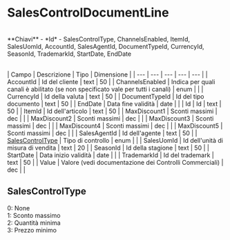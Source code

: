 # SalesControlDocumentLine

<br>
**Chiavi**
- *Id*
- SalesControlType, ChannelsEnabled, ItemId, SalesUomId, AccountId, SalesAgentId, DocumentTypeId, CurrencyId, SeasonId, TrademarkId, StartDate, EndDate
<br><br>

| Campo | Descrizione | Tipo | Dimensione | 
| --- | --- | --- | --- | --- |
| AccountId | Id del cliente | text | 50 |
| ChannelsEnabled | Indica per quali canali è abilitato (se non specificato vale per tutti i canali) | enum |  |
| CurrencyId | Id della valuta | text | 50 |
| DocumentTypeId | Id del tipo documento | text | 50 |
| EndDate | Data fine validità | date |  |
| Id | Id | text | 50 |
| ItemId | Id dell'articolo | text | 50 |
| MaxDiscount1 | Sconti massimi | dec |  |
| MaxDiscount2 | Sconti massimi | dec |  |
| MaxDiscount3 | Sconti massimi | dec |  |
| MaxDiscount4 | Sconti massimi | dec |  |
| MaxDiscount5 | Sconti massimi | dec |  |
| SalesAgentId | Id dell'agente | text | 50 |
| [SalesControlType](#salescontroltype) | Tipo di controllo | enum |  |
| SalesUomId | Id dell'unità di misura di vendita | text | 20 |
| SeasonId | Id della stagione | text | 50 |
| StartDate | Data inizio validità | date |  |
| TrademarkId | Id del trademark | text | 50 |
| Value | Valore (vedi documentazione dei Controlli Commerciali) | dec |  |

SalesControlType
---
0: None<br>1: Sconto massimo<br>2: Quantità minima<br>3: Prezzo minimo

